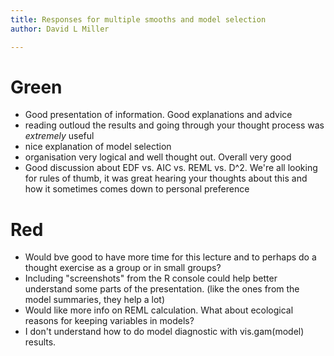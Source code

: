 ```yaml
---
title: Responses for multiple smooths and model selection
author: David L Miller

---
```


# Green

* Good presentation of information. Good explanations and advice
* reading outloud the results and going through your thought process was *extremely* useful
* nice explanation of model selection
* organisation very logical and well thought out. Overall very good
* Good discussion about EDF vs. AIC vs. REML vs. D^2. We're all looking for rules of thumb, it was great hearing your thoughts about this and how it sometimes comes down to personal preference

# Red

* Would bve good to have more time for this lecture and to perhaps do a thought exercise as a group or in small groups?
* Including "screenshots" from the R console could help better understand some parts of the presentation. (like the ones from the model summaries, they help a lot)
* Would like more info on REML calculation. What about ecological reasons for keeping variables in models?
* I don't understand how to do model diagnostic with vis.gam(model) results.


